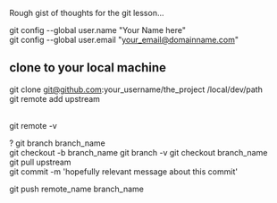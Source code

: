 Rough gist of thoughts for the git lesson...

git config --global user.name "Your Name here"  
git config --global user.email "your_email@domainname.com"  

## clone to your local machine
git clone git@github.com:your_username/the_project /local/dev/path  
git remote add upstream <main repo>  
git remote -v

? git branch branch_name  
git checkout -b branch_name
git branch -v
git checkout branch_name  
git pull upstream <branch>  
git commit -m 'hopefully relevant message about this commit'

git push remote_name branch_name
